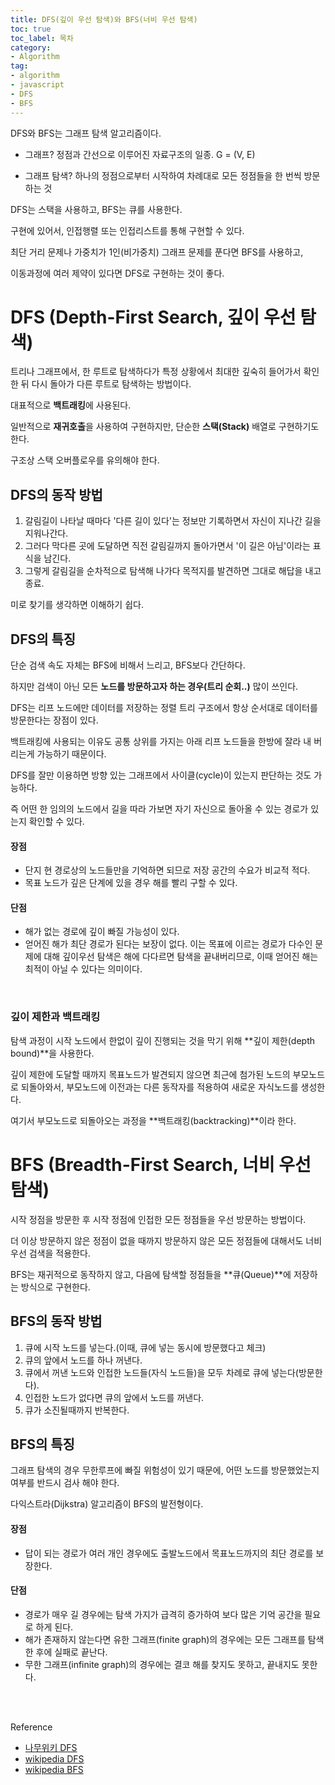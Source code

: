 ```yaml
---
title: DFS(깊이 우선 탐색)와 BFS(너비 우선 탐색)
toc: true
toc_label: 목차
category:
- Algorithm
tag:
- algorithm
- javascript
- DFS
- BFS
---
```


DFS와 BFS는 그래프 탐색 알고리즘이다.

- 그래프? 정점과 간선으로 이루어진 자료구조의 일종. G = (V, E)

- 그래프 탐색? 하나의 정점으로부터 시작하여 차례대로 모든 정점들을 한 번씩 방문하는 것

DFS는 스택을 사용하고, BFS는 큐를 사용한다.

구현에 있어서, 인접행렬 또는 인접리스트를 통해 구현할 수 있다.


최단 거리 문제나 가중치가 1인(비가중치) 그래프 문제를 푼다면 BFS를 사용하고, 

이동과정에 여러 제약이 있다면 DFS로 구현하는 것이 좋다.


# DFS (Depth-First Search, 깊이 우선 탐색)
트리나 그래프에서, 한 루트로 탐색하다가 특정 상황에서 최대한 깊숙히 들어가서 확인한 뒤 다시 돌아가 다른 루트로 탐색하는 방법이다. 

대표적으로 **백트래킹**에 사용된다.

일반적으로 **재귀호출**을 사용하여 구현하지만, 단순한 **스택(Stack)** 배열로 구현하기도 한다. 

구조상 스택 오버플로우를 유의해야 한다.


## DFS의 동작 방법

1. 갈림길이 나타날 때마다 '다른 길이 있다'는 정보만 기록하면서 자신이 지나간 길을 지워나간다. 
2. 그러다 막다른 곳에 도달하면 직전 갈림길까지 돌아가면서 '이 길은 아님'이라는 표식을 남긴다. 
3. 그렇게 갈림길을 순차적으로 탐색해 나가다 목적지를 발견하면 그대로 해답을 내고 종료.

미로 찾기를 생각하면 이해하기 쉽다.

## DFS의 특징

단순 검색 속도 자체는 BFS에 비해서 느리고, BFS보다 간단하다.

하지만 검색이 아닌 모든 **노드를 방문하고자 하는 경우(트리 순회..)** 많이 쓰인다.

DFS는 리프 노드에만 데이터를 저장하는 정렬 트리 구조에서 항상 순서대로 데이터를 방문한다는 장점이 있다. 

백트래킹에 사용되는 이유도 공통 상위를 가지는 아래 리프 노드들을 한방에 잘라 내 버리는게 가능하기 때문이다.

DFS를 잘만 이용하면 방향 있는 그래프에서 사이클(cycle)이 있는지 판단하는 것도 가능하다. 

즉 어떤 한 임의의 노드에서 길을 따라 가보면 자기 자신으로 돌아올 수 있는 경로가 있는지 확인할 수 있다.

<h4>장점 </h4>

- 단지 현 경로상의 노드들만을 기억하면 되므로 저장 공간의 수요가 비교적 적다.
- 목표 노드가 깊은 단계에 있을 경우 해를 빨리 구할 수 있다.


<h4>단점</h4>

- 해가 없는 경로에 깊이 빠질 가능성이 있다.
- 얻어진 해가 최단 경로가 된다는 보장이 없다. 이는 목표에 이르는 경로가 다수인 문제에 대해 깊이우선 탐색은 해에 다다르면 탐색을 끝내버리므로, 이때 얻어진 해는 최적이 아닐 수 있다는 의미이다.

<br>

### 깊이 제한과 백트래킹

탐색 과정이 시작 노드에서 한없이 깊이 진행되는 것을 막기 위해 **깊이 제한(depth bound)**을 사용한다. 

깊이 제한에 도달할 때까지 목표노드가 발견되지 않으면 최근에 첨가된 노드의 부모노드로 되돌아와서, 부모노드에 이전과는 다른 동작자를 적용하여 새로운 자식노드를 생성한다.

여기서 부모노드로 되돌아오는 과정을 **백트래킹(backtracking)**이라 한다.


# BFS (Breadth-First Search, 너비 우선 탐색)

시작 정점을 방문한 후 시작 정점에 인접한 모든 정점들을 우선 방문하는 방법이다. 

더 이상 방문하지 않은 정점이 없을 때까지 방문하지 않은 모든 정점들에 대해서도 너비 우선 검색을 적용한다.

BFS는 재귀적으로 동작하지 않고, 다음에 탐색할 정점들을 **큐(Queue)**에 저장하는 방식으로 구현한다.


## BFS의 동작 방법
1. 큐에 시작 노드를 넣는다.(이때, 큐에 넣는 동시에 방문했다고 체크)
2. 큐의 앞에서 노드를 하나 꺼낸다.
3. 큐에서 꺼낸 노드와 인접한 노드들(자식 노드들)을 모두 차례로 큐에 넣는다(방문한다).
4. 인접한 노드가 없다면 큐의 앞에서 노드를 꺼낸다.
5. 큐가 소진될때까지 반복한다.


## BFS의 특징

그래프 탐색의 경우 무한루프에 빠질 위험성이 있기 때문에, 어떤 노드를 방문했었는지 여부를 반드시 검사 해야 한다. 

다익스트라(Dijkstra) 알고리즘이 BFS의 발전형이다.
<br>


<h4>장점</h4>

- 답이 되는 경로가 여러 개인 경우에도 출발노드에서 목표노드까지의  최단 경로를 보장한다.


<h4>단점</h4>

- 경로가 매우 길 경우에는 탐색 가지가 급격히 증가하여 보다 많은 기억 공간을 필요로 하게 된다.
- 해가 존재하지 않는다면 유한 그래프(finite graph)의 경우에는 모든 그래프를 탐색한 후에 실패로 끝난다.
- 무한 그래프(infinite graph)의 경우에는 결코 해를 찾지도 못하고, 끝내지도 못한다.

<br><br>

Reference
- [나무위키 DFS](https://namu.wiki/w/%EA%B9%8A%EC%9D%B4%20%EC%9A%B0%EC%84%A0%20%ED%83%90%EC%83%89?from=DFS)
- [wikipedia DFS](https://ko.wikipedia.org/wiki/%EA%B9%8A%EC%9D%B4_%EC%9A%B0%EC%84%A0_%ED%83%90%EC%83%89)
- [wikipedia BFS](https://ko.wikipedia.org/wiki/%EB%84%88%EB%B9%84_%EC%9A%B0%EC%84%A0_%ED%83%90%EC%83%89)

